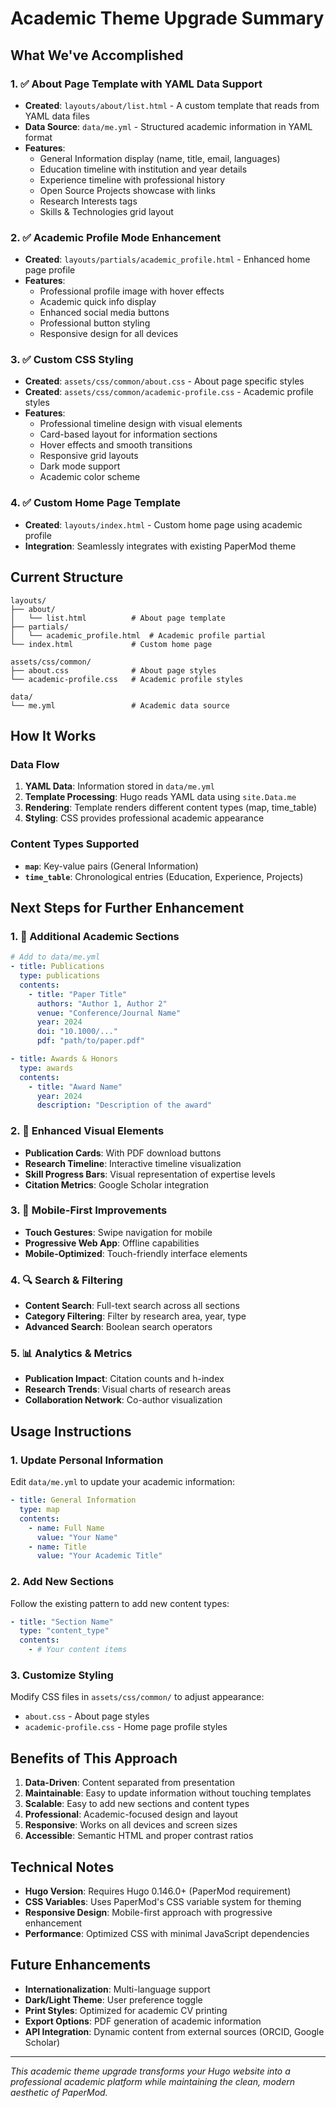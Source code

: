 # Academic Theme Upgrade Summary

## What We've Accomplished

### 1. ✅ About Page Template with YAML Data Support
- **Created**: `layouts/about/list.html` - A custom template that reads from YAML data files
- **Data Source**: `data/me.yml` - Structured academic information in YAML format
- **Features**:
  - General Information display (name, title, email, languages)
  - Education timeline with institution and year details
  - Experience timeline with professional history
  - Open Source Projects showcase with links
  - Research Interests tags
  - Skills & Technologies grid layout

### 2. ✅ Academic Profile Mode Enhancement
- **Created**: `layouts/partials/academic_profile.html` - Enhanced home page profile
- **Features**:
  - Professional profile image with hover effects
  - Academic quick info display
  - Enhanced social media buttons
  - Professional button styling
  - Responsive design for all devices

### 3. ✅ Custom CSS Styling
- **Created**: `assets/css/common/about.css` - About page specific styles
- **Created**: `assets/css/common/academic-profile.css` - Academic profile styles
- **Features**:
  - Professional timeline design with visual elements
  - Card-based layout for information sections
  - Hover effects and smooth transitions
  - Responsive grid layouts
  - Dark mode support
  - Academic color scheme

### 4. ✅ Custom Home Page Template
- **Created**: `layouts/index.html` - Custom home page using academic profile
- **Integration**: Seamlessly integrates with existing PaperMod theme

## Current Structure

```
layouts/
├── about/
│   └── list.html          # About page template
├── partials/
│   └── academic_profile.html  # Academic profile partial
└── index.html             # Custom home page

assets/css/common/
├── about.css              # About page styles
└── academic-profile.css   # Academic profile styles

data/
└── me.yml                 # Academic data source
```

## How It Works

### Data Flow
1. **YAML Data**: Information stored in `data/me.yml`
2. **Template Processing**: Hugo reads YAML data using `site.Data.me`
3. **Rendering**: Template renders different content types (map, time_table)
4. **Styling**: CSS provides professional academic appearance

### Content Types Supported
- **`map`**: Key-value pairs (General Information)
- **`time_table`**: Chronological entries (Education, Experience, Projects)

## Next Steps for Further Enhancement

### 1. 🚀 Additional Academic Sections
```yaml
# Add to data/me.yml
- title: Publications
  type: publications
  contents:
    - title: "Paper Title"
      authors: "Author 1, Author 2"
      venue: "Conference/Journal Name"
      year: 2024
      doi: "10.1000/..."
      pdf: "path/to/paper.pdf"

- title: Awards & Honors
  type: awards
  contents:
    - title: "Award Name"
      year: 2024
      description: "Description of the award"
```

### 2. 🎨 Enhanced Visual Elements
- **Publication Cards**: With PDF download buttons
- **Research Timeline**: Interactive timeline visualization
- **Skill Progress Bars**: Visual representation of expertise levels
- **Citation Metrics**: Google Scholar integration

### 3. 📱 Mobile-First Improvements
- **Touch Gestures**: Swipe navigation for mobile
- **Progressive Web App**: Offline capabilities
- **Mobile-Optimized**: Touch-friendly interface elements

### 4. 🔍 Search & Filtering
- **Content Search**: Full-text search across all sections
- **Category Filtering**: Filter by research area, year, type
- **Advanced Search**: Boolean search operators

### 5. 📊 Analytics & Metrics
- **Publication Impact**: Citation counts and h-index
- **Research Trends**: Visual charts of research areas
- **Collaboration Network**: Co-author visualization

## Usage Instructions

### 1. Update Personal Information
Edit `data/me.yml` to update your academic information:
```yaml
- title: General Information
  type: map
  contents:
    - name: Full Name
      value: "Your Name"
    - name: Title
      value: "Your Academic Title"
```

### 2. Add New Sections
Follow the existing pattern to add new content types:
```yaml
- title: "Section Name"
  type: "content_type"
  contents:
    - # Your content items
```

### 3. Customize Styling
Modify CSS files in `assets/css/common/` to adjust appearance:
- `about.css` - About page styles
- `academic-profile.css` - Home page profile styles

## Benefits of This Approach

1. **Data-Driven**: Content separated from presentation
2. **Maintainable**: Easy to update information without touching templates
3. **Scalable**: Easy to add new sections and content types
4. **Professional**: Academic-focused design and layout
5. **Responsive**: Works on all devices and screen sizes
6. **Accessible**: Semantic HTML and proper contrast ratios

## Technical Notes

- **Hugo Version**: Requires Hugo 0.146.0+ (PaperMod requirement)
- **CSS Variables**: Uses PaperMod's CSS variable system for theming
- **Responsive Design**: Mobile-first approach with progressive enhancement
- **Performance**: Optimized CSS with minimal JavaScript dependencies

## Future Enhancements

- **Internationalization**: Multi-language support
- **Dark/Light Theme**: User preference toggle
- **Print Styles**: Optimized for academic CV printing
- **Export Options**: PDF generation of academic information
- **API Integration**: Dynamic content from external sources (ORCID, Google Scholar)

---

*This academic theme upgrade transforms your Hugo website into a professional academic platform while maintaining the clean, modern aesthetic of PaperMod.*

